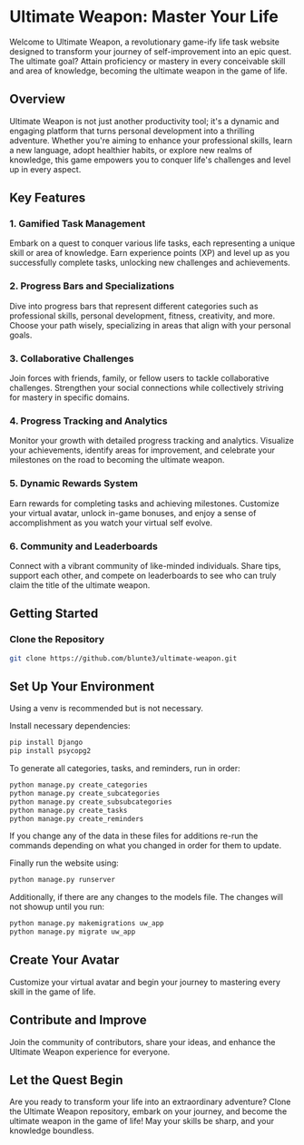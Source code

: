 # Ultimate Weapon: Master Your Life

Welcome to Ultimate Weapon, a revolutionary game-ify life task website designed to transform your journey of self-improvement into an epic quest. The ultimate goal? Attain proficiency or mastery in every conceivable skill and area of knowledge, becoming the ultimate weapon in the game of life.

## Overview

Ultimate Weapon is not just another productivity tool; it's a dynamic and engaging platform that turns personal development into a thrilling adventure. Whether you're aiming to enhance your professional skills, learn a new language, adopt healthier habits, or explore new realms of knowledge, this game empowers you to conquer life's challenges and level up in every aspect.

## Key Features

### 1. Gamified Task Management

Embark on a quest to conquer various life tasks, each representing a unique skill or area of knowledge. Earn experience points (XP) and level up as you successfully complete tasks, unlocking new challenges and achievements.

### 2. Progress Bars and Specializations

Dive into progress bars that represent different categories such as professional skills, personal development, fitness, creativity, and more. Choose your path wisely, specializing in areas that align with your personal goals.

### 3. Collaborative Challenges

Join forces with friends, family, or fellow users to tackle collaborative challenges. Strengthen your social connections while collectively striving for mastery in specific domains.

### 4. Progress Tracking and Analytics

Monitor your growth with detailed progress tracking and analytics. Visualize your achievements, identify areas for improvement, and celebrate your milestones on the road to becoming the ultimate weapon.

### 5. Dynamic Rewards System

Earn rewards for completing tasks and achieving milestones. Customize your virtual avatar, unlock in-game bonuses, and enjoy a sense of accomplishment as you watch your virtual self evolve.

### 6. Community and Leaderboards

Connect with a vibrant community of like-minded individuals. Share tips, support each other, and compete on leaderboards to see who can truly claim the title of the ultimate weapon.

## Getting Started

### Clone the Repository

```bash
git clone https://github.com/blunte3/ultimate-weapon.git
```

## Set Up Your Environment
Using a venv is recommended but is not necessary.

Install necessary dependencies:
```bash
pip install Django
pip install psycopg2
```
To generate all categories, tasks, and reminders, run in order:
```bash
python manage.py create_categories
python manage.py create_subcategories
python manage.py create_subsubcategories
python manage.py create_tasks
python manage.py create_reminders
```
If you change any of the data in these files for additions re-run the commands depending on what you changed in order for them to update.

Finally run the website using:
```bash
python manage.py runserver
```

Additionally, if there are any changes to the models file. The changes will not showup until you run:
```bash
python manage.py makemigrations uw_app
python manage.py migrate uw_app
```

## Create Your Avatar
Customize your virtual avatar and begin your journey to mastering every skill in the game of life.

## Contribute and Improve
Join the community of contributors, share your ideas, and enhance the Ultimate Weapon experience for everyone.

## Let the Quest Begin
Are you ready to transform your life into an extraordinary adventure? Clone the Ultimate Weapon repository, embark on your journey, and become the ultimate weapon in the game of life! May your skills be sharp, and your knowledge boundless.
